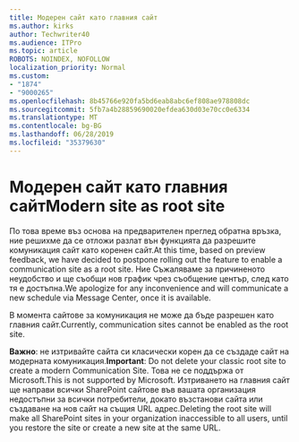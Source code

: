 ```yaml
---
title: Модерен сайт като главния сайт
ms.author: kirks
author: Techwriter40
ms.audience: ITPro
ms.topic: article
ROBOTS: NOINDEX, NOFOLLOW
localization_priority: Normal
ms.custom:
- "1874"
- "9000265"
ms.openlocfilehash: 8b45766e920fa5bd6eab8abc6ef808ae978808dc
ms.sourcegitcommit: 5fb7a4b28859690020efdea630d03e70cc0e6334
ms.translationtype: MT
ms.contentlocale: bg-BG
ms.lasthandoff: 06/28/2019
ms.locfileid: "35379630"
---
```

# <a name="modern-site-as-root-site"></a><span data-ttu-id="95a03-102">Модерен сайт като главния сайт</span><span class="sxs-lookup"><span data-stu-id="95a03-102">Modern site as root site</span></span>

<span data-ttu-id="95a03-103">По това време въз основа на предварителен преглед обратна връзка, ние решихме да се отложи разлат вън функцията да разрешите комуникация сайт като коренен сайт.</span><span class="sxs-lookup"><span data-stu-id="95a03-103">At this time, based on preview feedback, we have decided to postpone rolling out the feature to enable a communication site as a root site.</span></span> <span data-ttu-id="95a03-104">Ние Съжаляваме за причиненото неудобство и ще съобщи нов график чрез съобщение център, след като тя е достъпна.</span><span class="sxs-lookup"><span data-stu-id="95a03-104">We apologize for any inconvenience and will communicate a new schedule via Message Center, once it is available.</span></span>

<span data-ttu-id="95a03-105">В момента сайтове за комуникация не може да бъде разрешен като главния сайт.</span><span class="sxs-lookup"><span data-stu-id="95a03-105">Currently, communication sites cannot be enabled as the root site.</span></span>

<span data-ttu-id="95a03-106">**Важно**: не изтривайте сайта си класически корен да се създаде сайт на модерната комуникация.</span><span class="sxs-lookup"><span data-stu-id="95a03-106">**Important**: Do not delete your classic root site to create a modern Communication Site.</span></span> <span data-ttu-id="95a03-107">Това не се поддържа от Microsoft.</span><span class="sxs-lookup"><span data-stu-id="95a03-107">This is not supported by Microsoft.</span></span> <span data-ttu-id="95a03-108">Изтриването на главния сайт ще направи всички SharePoint сайтове във вашата организация недостъпни за всички потребители, докато възстанови сайта или създаване на нов сайт на същия URL адрес.</span><span class="sxs-lookup"><span data-stu-id="95a03-108">Deleting the root site will make all SharePoint sites in your organization inaccessible to all users, until you restore the site or create a new site at the same URL.</span></span>
